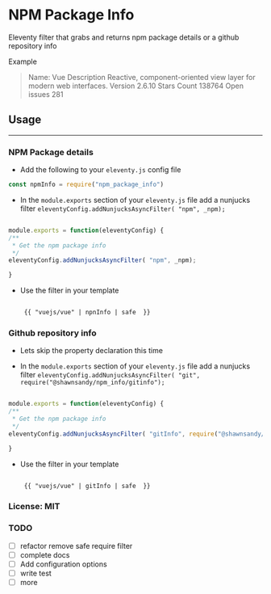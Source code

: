 # NPM Package Info

Eleventy filter that grabs and returns npm package details or a github repository info

Example

>Name: Vue
Description Reactive, component-oriented view layer for modern web interfaces.
Version 2.6.10
Stars Count 138764
Open issues 281

## Usage
---

### NPM Package details
- Add the following to your `eleventy.js` config file

``` js
const npmInfo = require("npm_package_info")

```

- In the `module.exports` section of your `eleventy.js` file add a nunjucks filter `eleventyConfig.addNunjucksAsyncFilter( "npm", _npm);`

``` js

module.exports = function(eleventyConfig) {
/**
 * Get the npm package info
 */
eleventyConfig.addNunjucksAsyncFilter( "npm", _npm);

}

```

- Use the filter in your template
  ``` html

   {{ "vuejs/vue" | npnInfo | safe  }}

   ```
### Github repository info

- Lets skip the property declaration this time

- In the `module.exports` section of your `eleventy.js` file add a nunjucks filter `eleventyConfig.addNunjucksAsyncFilter( "git", require("@shawnsandy/npm_info/gitinfo");`

``` js

module.exports = function(eleventyConfig) {
/**
 * Get the npm package info
 */
eleventyConfig.addNunjucksAsyncFilter( "gitInfo", require("@shawnsandy/npm_info/gitinfo");

}

```

- Use the filter in your template
  ``` html

   {{ "vuejs/vue" | gitInfo | safe  }}

   ```

### License: MIT

### TODO

- [ ] refactor remove safe require filter
- [ ] complete docs
- [ ] Add configuration options
- [ ] write test
- [ ] more
